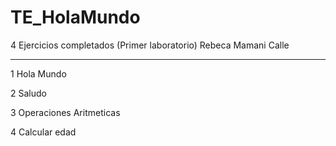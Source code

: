 # TE_HolaMundo
4 Ejercicios completados (Primer laboratorio) Rebeca Mamani Calle
****************************************************************

1 Hola Mundo

2 Saludo

3 Operaciones Aritmeticas

4 Calcular edad
